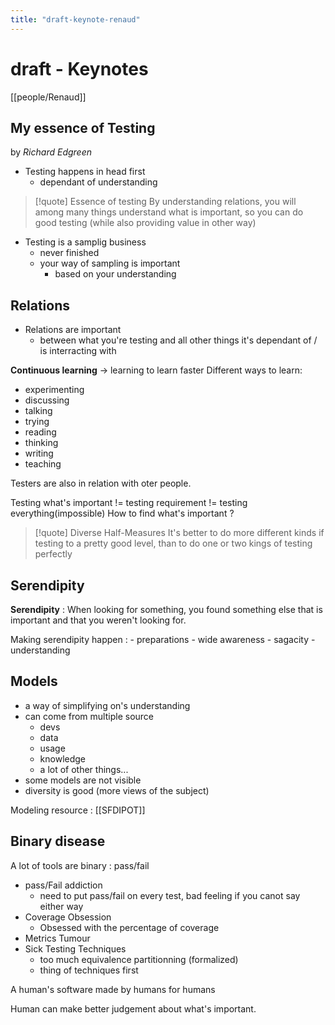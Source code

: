 ```yaml
---
title: "draft-keynote-renaud"
---
```


# draft - Keynotes
[[people/Renaud]]
## My essence of Testing
by *Richard Edgreen*

- Testing happens in head first
	- dependant of understanding

> [!quote] Essence of testing
> By understanding relations, you will among many things understand what is important, so you can do good testing (while also providing value in other way)

- Testing is a samplig business
	- never finished
	- your way of sampling is important
		- based on your understanding

## Relations
- Relations are important
	- between what you're testing and all other things it's dependant of / is interracting with

**Continuous learning**
-> learning to learn faster
Different ways to learn:
- experimenting
- discussing
- talking
- trying
- reading
- thinking
- writing
- teaching

Testers are also in relation with oter people.

Testing what's important != testing requirement != testing everything(impossible)
How to find what's important ?

>[!quote] Diverse Half-Measures 
>It's better to do more different kinds if testing to a pretty good level, than to do one or two kings of testing perfectly

## Serendipity
**Serendipity** : When looking for something, you found something else that is important and that you weren't looking for.

Making serendipity happen :
	- preparations
	- wide awareness
	- sagacity
	- understanding

## Models
- a way of simplifying on's understanding
- can come from multiple source
	- devs
	- data
	- usage
	- knowledge
	- a lot of other things...
- some models are not visible
- diversity is good (more views of the subject)

Modeling resource : [[SFDIPOT]]

## Binary disease
A lot of tools are binary : pass/fail
- pass/Fail addiction
	- need to put pass/fail on every test, bad feeling if you canot say either way
- Coverage Obsession
	- Obsessed with the percentage of coverage
- Metrics Tumour
- Sick Testing Techniques
	- too much equivalence partitionning (formalized)
	- thing of techniques first

A human's software
made by humans
for humans

Human can make better judgement about what's important.

